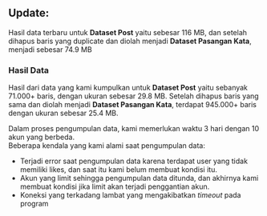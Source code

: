 ## Update:
Hasil data terbaru untuk **Dataset Post** yaitu sebesar 116 MB, dan setelah dihapus baris yang duplicate dan diolah menjadi **Dataset Pasangan Kata**, menjadi sebesar 74.9 MB

### Hasil Data

Hasil dari data yang kami kumpulkan untuk **Dataset Post** yaitu sebanyak 71.000+ baris, dengan ukuran sebesar 29.8 MB. Setelah dihapus baris yang sama dan diolah menjadi **Dataset Pasangan Kata**, terdapat 945.000+ baris dengan ukuran sebesar 25.4 MB.

Dalam proses pengumpulan data, kami memerlukan waktu 3 hari dengan 10 akun yang berbeda.<br>
Beberapa kendala yang kami alami saat pengumpulan data:
- Terjadi error saat pengumpulan data karena terdapat user yang tidak memiliki likes, dan saat itu kami belum membuat kondisi itu.
- Akun yang limit sehingga pengumpulan data ditunda, dan akhirnya kami membuat kondisi jika limit akan terjadi penggantian akun.
- Koneksi yang terkadang lambat yang mengakibatkan *timeout* pada program
